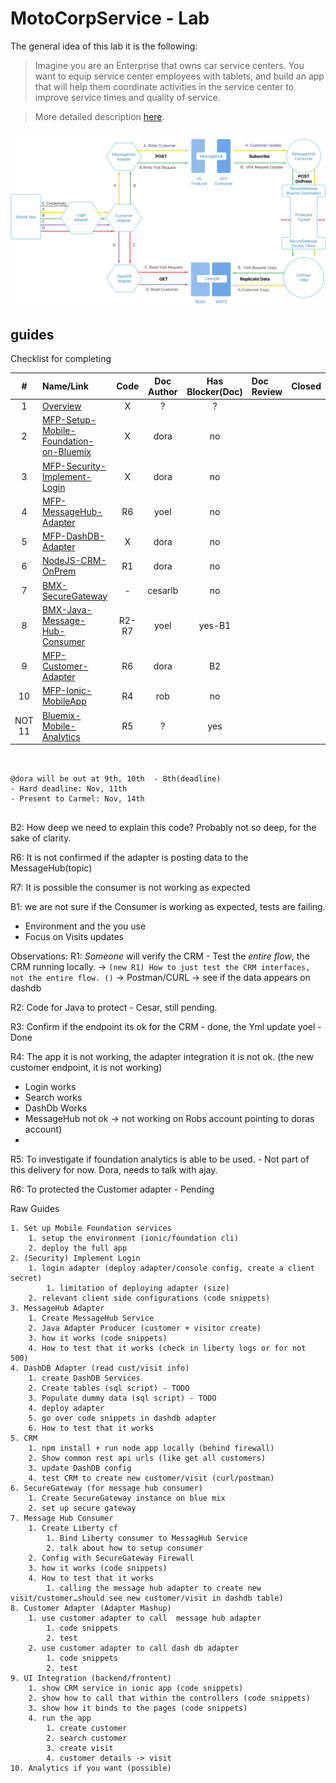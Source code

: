 # MotoCorpService - Lab

The general idea of this lab it is the following:
> Imagine you are an Enterprise that owns car service centers. You want to equip service center employees with tablets, and build an app that will help them coordinate activities in the service center to improve service times and quality of service.

> More  detailed description [here](/Lab/Contents/Overview/overview.md).

![Lab 2 - Map](/Lab/img/Lab2-Map.png)



## guides

Checklist for completing


|   #    | Name/Link                                                                                                | Code  | Doc Author | Has Blocker(Doc) | Doc Review | Closed |
|:------:|:---------------------------------------------------------------------------------------------------------|:-----:|:----------:|:----------------:|:-----------|:-------|
|   1    | [Overview](/Lab/Contents/Sample/Readme.md)                                                               |   X   |     ?      |        ?         |            |        |
|   2    | [MFP-Setup-Mobile-Foundation-on-Bluemix](/Lab/Contents/MFP-Setup-Mobile-Foundation-on-Bluemix/Readme.md) |   X   |    dora      |        no        |            |        |
|   3    | [MFP-Security-Implement-Login](/Lab/Contents/MFP-Security-Implement-Login/Readme.md)                     |   X   |    dora    |        no        |            |        |
|   4    | [MFP-MessageHub-Adapter](/Lab/Contents/MFP-MessageHub-Adapter/Readme.md)                                 |  R6   |    yoel    |        no        |            |        |
|   5    | [MFP-DashDB-Adapter](/Lab/Contents/MFP-DashDB-Adapter/Readme.md)                                         |   X   |    dora      |        no        |            |        |
|   6    | [NodeJS-CRM-OnPrem](/Lab/Contents/NodeJS-CRM-OnPrem/Readme.md)                                           |  R1   |    dora      |        no        |            |        |
|   7    | [BMX-SecureGateway](/Lab/Contents/BMX-SecureGateway/Readme.md)                                           |   -   |  cesarlb   |        no        |            |        |
|   8    | [BMX-Java-Message-Hub-Consumer](/Lab/Contents/BMX-Java-Message-Hub-Consumer/Readme.md)                   | R2-R7 |     yoel      |      yes-B1      |            |        |
|   9   | [MFP-Customer-Adapter](/Lab/Contents/MFP-Customer-Adapter/Readme.md)                                     |  R6   |     dora      |        B2        |            |        |
|   10   | [MFP-Ionic-MobileApp](/Lab/Contents/MFP-Ionic-MobileApp/Readme.md)                                       |  R4   |    rob     |        no        |            |        |
| NOT 11 | [Bluemix-Mobile-Analytics](/Lab/Contents/Bluemix-Mobile-Analytics/Readme.md)                             |  R5   |     ?      |       yes        |            |        |


```


@dora will be out at 9th, 10th  - 8th(deadline)
- Hard deadline: Nov, 11th
- Present to Carmel: Nov, 14th


```
B2: How deep we need to explain this code? Probably not so deep, for the sake of clarity.

R6: It is not confirmed if the adapter is posting data to the MessageHub(topic)

R7: It is possible the consumer is not working as expected

B1: we are not sure if the Consumer is working as expected, tests are failing.


- Environment and the you use
- Focus on Visits updates

Observations:
R1: *Someone* will verify the CRM - Test the *entire flow*, the CRM running locally. -> `(new R1) How to just test the CRM interfaces, not the entire flow. ()`
-> Postman/CURL -> see if the data appears on dashdb

R2: Code for Java to protect - Cesar, still pending.

R3: Confirm if the endpoint its ok for the CRM - done, the Yml update yoel - Done

R4: The app it is not working, the adapter integration it is not ok. (the new customer endpoint, it is not working)
  - Login works
  - Search works
  - DashDb Works
  - MessageHub not ok -> not working on Robs account pointing to doras account)
  -
R5: To investigate if foundation analytics is able to be used. - Not part of this delivery for now. Dora, needs to talk with ajay.

R6: To protected the Customer adapter - Pending


Raw Guides
```
1. Set up Mobile Foundation services
    1. setup the environment (ionic/foundation cli)
    2. deploy the full app
2. (Security) Implement Login
    1. login adapter (deploy adapter/console config, create a client secret)
        1. limitation of deploying adapter (size)
    2. relevant client side configurations (code snippets)
3. MessageHub Adapter
    1. Create MessageHub Service
    2. Java Adapter Producer (customer + visitor create)
    3. how it works (code snippets)
    4. How to test that it works (check in liberty logs or for not 500)
4. DashDB Adapter (read cust/visit info)
    1. create DashDB Services
    2. Create tables (sql script) - TODO
    3. Populate dummy data (sql script) - TODO
    4. deploy adapter
    5. go over code snippets in dashdb adapter
    6. How to test that it works
5. CRM
    1. npm install + run node app locally (behind firewall)
    2. Show common rest api urls (like get all customers)
    3. update DashDB config
    4. test CRM to create new customer/visit (curl/postman)
6. SecureGateway (for message hub consumer)
    1. Create SecureGateway instance on blue mix
    2. set up secure gateway
7. Message Hub Consumer
    1. Create Liberty cf
        1. Bind Liberty consumer to MessagHub Service
        2. talk about how to setup consumer
    2. Config with SecureGateway Firewall
    3. how it works (code snippets)
    4. How to test that it works
        1. calling the message hub adapter to create new visit/customer…should see new customer/visit in dashdb table)
8. Customer Adapter (Adapter Mashup)
    1. use customer adapter to call  message hub adapter
        1. code snippets
        2. test
    2. use customer adapter to call dash db adapter
        1. code snippets
        2. test
9. UI Integration (backend/frontent)
    1. show CRM service in ionic app (code snippets)
    2. show how to call that within the controllers (code snippets)
    3. show how it binds to the pages (code snippets)
    4. run the app
        1. create customer
        2. search customer
        3. create visit
        4. customer details -> visit
10. Analytics if you want (possible)

```
